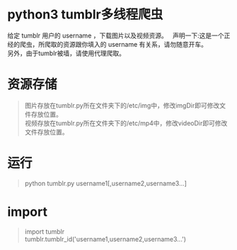 # python3 tumblr多线程爬虫
给定 tumblr 用户的 username ，下载图片以及视频资源。  
声明一下:这是一个正经的爬虫，所爬取的资源跟你填入的 username 有关系，请勿随意开车。  
另外，由于tumblr被墙，请使用代理爬取。
# 资源存储
>图片存放在tumblr.py所在文件夹下的/etc/img中，修改imgDir即可修改文件存放位置。  
视频存放在tumblr.py所在文件夹下的/etc/mp4中，修改videoDir即可修改文件存放位置。
# 运行
>python tumblr.py username1[,username2,username3...]
# import
>import tumblr  
>tumblr.tumblr_id('username1,username2,username3...')
